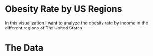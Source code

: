 # Obesity Rate by US Regions

In this visualization I want to analyze the obesity rate by income in the different regions of The United States.

# The Data
